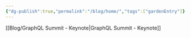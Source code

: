 ```yaml
---
{"dg-publish":true,"permalink":"/blog/home/","tags":["gardenEntry"]}
---
```


[[Blog/GraphQL Summit - Keynote\|GraphQL Summit - Keynote]]

